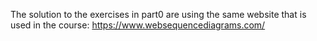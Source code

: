 The solution to the exercises in part0 are using the same website that is used in the course: https://www.websequencediagrams.com/